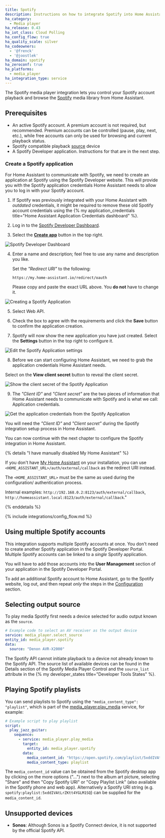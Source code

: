 ```yaml
---
title: Spotify
description: Instructions on how to integrate Spotify into Home Assistant.
ha_category:
  - Media player
ha_release: 0.43
ha_iot_class: Cloud Polling
ha_config_flow: true
ha_quality_scale: silver
ha_codeowners:
  - '@frenck'
  - '@joostlek'
ha_domain: spotify
ha_zeroconf: true
ha_platforms:
  - media_player
ha_integration_type: service
---
```


The Spotify media player integration lets you control your Spotify
account playback and browse the [Spotify](https://www.spotify.com/) media
library from Home Assistant.

## Prerequisites

- An active Spotify account. A premium account is not required, but recommended.
  Premium accounts can be controlled (pause, play, next, etc.), while
  free accounts can only be used for browsing and current playback status.
- Spotify compatible playback [source](#selecting-output-source) device
- A Spotify Developer application. Instructions for that are in
  the next step.
 
### Create a Spotify application

For Home Assistant to communicate with Spotify, we need to create
an application at Spotify using the Spotify Developer website. This will
provide you with the Spotify application credentials Home Assistant needs
to allow you to log in with your Spotify account.

1. If Spotify was previously integrated with your Home Assistant with _outdated_ credentials,
   it might be required to remove these old Spotify account credentials using the
   {% my application_credentials title="Home Assistant Application Credentials dashboard" %}.

2. Log in to the [Spotify Developer Dashboard](https://developer.spotify.com/dashboard).

3. Select the [**Create app**](https://developer.spotify.com/dashboard/create) button in the top right.
  
  ![Spotify Developer Dashboard](/images/integrations/spotify/create-spotify-application.png)
   
4. Enter a name and description; feel free to use any name and description you like.

   Set the _"Redirect URI"_ to the following:
   
   `https://my.home-assistant.io/redirect/oauth`

   Please copy and paste the exact URL above. You **do not** have to change it.

  ![Creating a Spotify Application](/images/integrations/spotify/create-spotify-application.png)

5. Select Web API.

6. Check the box to agree with the requirements and click the **Save** button
   to confirm the application creation.

7. Spotify will now show the new application you have just created. Select
   the **Settings** button in the top right to configure it.

  ![Edit the Spotify Application settings](/images/integrations/spotify/edit-settings.png)

8. Before we can start configuring Home Assistant, we need to grab the application
   credentials Home Assistant needs.

  Select on the **View client secret** button to reveal the client secret.

  ![Show the client secret of the Spotify Application](/images/integrations/spotify/show-client-secret.png)

9. The _"Client ID"_ and _"Client secret"_ are the two pieces of information
   that Home Assistant needs to communicate with Spotify and is what we
   call: Application credentials.

  ![Get the application credentials from the Spotify Application](/images/integrations/spotify/application-credentials.png)

   You will need the _"Client ID"_ and _"Client secret"_ during the Spotify
   integration setup process in Home Assistant.

You can now continue with the next chapter to configure the Spotify integration
in Home Assistant.

{% details "I have manually disabled My Home Assistant" %}

If you don't have [My Home Assistant](/integrations/my) on your installation,
you can use `<HOME_ASSISTANT_URL>/auth/external/callback` as the redirect URI
instead.

The `<HOME_ASSISTANT_URL>` must be the same as used during the configuration/
authentication process.

Internal examples: `http://192.168.0.2:8123/auth/external/callback`, `http://homeassistant.local:8123/auth/external/callback`."

{% enddetails %}

{% include integrations/config_flow.md %}

## Using multiple Spotify accounts

This integration supports multiple Spotify accounts at once. You don't need to
create another Spotify application in the Spotify Developer Portal.
Multiple Spotify accounts can be linked to a _single_ Spotify application.

You will have to add those accounts into the **User Management** section of
your application in the Spotify Developer Portal.

To add an additional Spotify account to Home Assistant, go to the Spotify
website, log out, and then repeat _only_ the steps in the
[Configuration](#configuration) section. 

## Selecting output source

To play media Spotify first needs a device selected for audio output known as the `source`.

```yaml
# Example code to select an AV receiver as the output device
service: media_player.select_source
entity_id: media_player.spotify
data:
  source: "Denon AVR-X2000"
```

The Spotify API cannot initiate playback to a device not already known to the Spotify API. The source list of available devices can be found in the Details section of the Spotify Media Player Control and the `source_list` attribute in the {% my developer_states title="Developer Tools States" %}.

## Playing Spotify playlists

You can send playlists to Spotify using the `"media_content_type": "playlist"`, which is part of the
[media_player.play_media](/integrations/media_player/#service-media_playerplay_media) service, for example:

```yaml
# Example script to play playlist
script:
  play_jazz_guitar:
    sequence:
      - service: media_player.play_media
        target:
          entity_id: media_player.spotify
        data:
          media_content_id: "https://open.spotify.com/playlist/5xddIVAtLrZKtt4YGLM1SQ?si=YcvRqaKNTxOi043Qn4LYkg"
          media_content_type: playlist
```

The `media_content_id` value can be obtained from the Spotify desktop app by clicking on the more options ("...") next to the album art picture, selecting "Share" and then "Copy Spotify URI" or "Copy Playlist Link" (also available in the Spotify phone and web app). Alternatively a Spotify URI string (e.g. `spotify:playlist:5xddIVAtLrZKtt4YGLM1SQ`) can be supplied for the `media_content_id`.

## Unsupported devices

- **Sonos**: Although Sonos is a Spotify Connect device, it is not supported by the official Spotify API.
